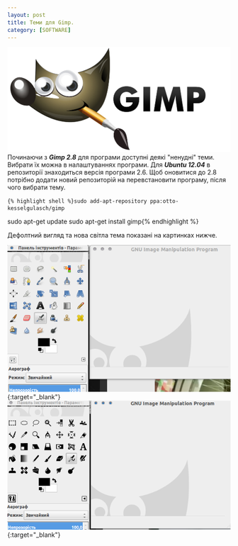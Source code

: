 ```yaml
---
layout: post
title: Теми для Gimp.
category: [SOFTWARE]
---
```

![gimp logo](/assets/media/gimp-logo.png?style=head)  
Починаючи з ***Gimp 2.8*** для програми доступні деякі "ненудні" теми.<!--more--> Вибрати їх можна в налаштуваннях програми. Для ***Ubuntu 12.04*** в репозиторії знаходиться версія програми 2.6. Щоб оновитися до 2.8 потрібно додати новий репозиторій на перевстановити програму, після чого вибрати тему.

    {% highlight shell %}sudo add-apt-repository ppa:otto-kesselgulasch/gimp
sudo apt-get update
sudo apt-get install gimp{% endhighlight %}

Дефолтний вигляд та нова світла тема показані на картинках нижче.

[![gimp-default](/assets/media/gimp-default.png?style=blog "gimp-default")](/assets/media/gimp-default.png "gimp-default"){:target="_blank"}  
[![gimp-modern](/assets/media/gimp-modern.png?style=blog "gimp-modern")](/assets/media/gimp-modern.png "gimp-modern"){:target="_blank"}  

